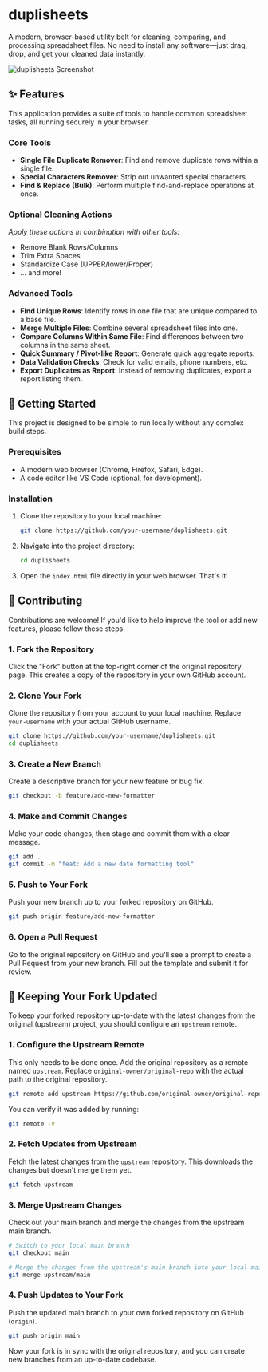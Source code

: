 # duplisheets

A modern, browser-based utility belt for cleaning, comparing, and processing spreadsheet files. No need to install any software—just drag, drop, and get your cleaned data instantly.

![duplisheets Screenshot](https://storage.googleapis.com/proud-booth-3333/excel-duplicate-remover-screenshot.png)

## ✨ Features

This application provides a suite of tools to handle common spreadsheet tasks, all running securely in your browser.

### Core Tools
-   **Single File Duplicate Remover**: Find and remove duplicate rows within a single file.
-   **Special Characters Remover**: Strip out unwanted special characters.
-   **Find & Replace (Bulk)**: Perform multiple find-and-replace operations at once.

### Optional Cleaning Actions
_Apply these actions in combination with other tools:_
-   Remove Blank Rows/Columns
-   Trim Extra Spaces
-   Standardize Case (UPPER/lower/Proper)
-   ... and more!

### Advanced Tools
-   **Find Unique Rows**: Identify rows in one file that are unique compared to a base file.
-   **Merge Multiple Files**: Combine several spreadsheet files into one.
-   **Compare Columns Within Same File**: Find differences between two columns in the same sheet.
-   **Quick Summary / Pivot-like Report**: Generate quick aggregate reports.
-   **Data Validation Checks**: Check for valid emails, phone numbers, etc.
-   **Export Duplicates as Report**: Instead of removing duplicates, export a report listing them.


## 🚀 Getting Started

This project is designed to be simple to run locally without any complex build steps.

### Prerequisites
-   A modern web browser (Chrome, Firefox, Safari, Edge).
-   A code editor like VS Code (optional, for development).

### Installation
1.  Clone the repository to your local machine:
    ```bash
    git clone https://github.com/your-username/duplisheets.git
    ```
2.  Navigate into the project directory:
    ```bash
    cd duplisheets
    ```
3.  Open the `index.html` file directly in your web browser. That's it!


## 🤝 Contributing

Contributions are welcome! If you'd like to help improve the tool or add new features, please follow these steps.

### 1. Fork the Repository
Click the "Fork" button at the top-right corner of the original repository page. This creates a copy of the repository in your own GitHub account.

### 2. Clone Your Fork
Clone the repository from your account to your local machine. Replace `your-username` with your actual GitHub username.
```bash
git clone https://github.com/your-username/duplisheets.git
cd duplisheets
```

### 3. Create a New Branch
Create a descriptive branch for your new feature or bug fix.
```bash
git checkout -b feature/add-new-formatter
```

### 4. Make and Commit Changes
Make your code changes, then stage and commit them with a clear message.
```bash
git add .
git commit -m "feat: Add a new date formatting tool"
```

### 5. Push to Your Fork
Push your new branch up to your forked repository on GitHub.
```bash
git push origin feature/add-new-formatter
```

### 6. Open a Pull Request
Go to the original repository on GitHub and you'll see a prompt to create a Pull Request from your new branch. Fill out the template and submit it for review.


## 🔄 Keeping Your Fork Updated

To keep your forked repository up-to-date with the latest changes from the original (upstream) project, you should configure an `upstream` remote.

### 1. Configure the Upstream Remote
This only needs to be done once. Add the original repository as a remote named `upstream`. Replace `original-owner/original-repo` with the actual path to the original repository.
```bash
git remote add upstream https://github.com/original-owner/original-repo.git
```
You can verify it was added by running:
```bash
git remote -v
```

### 2. Fetch Updates from Upstream
Fetch the latest changes from the `upstream` repository. This downloads the changes but doesn't merge them yet.
```bash
git fetch upstream
```

### 3. Merge Upstream Changes
Check out your main branch and merge the changes from the upstream main branch.
```bash
# Switch to your local main branch
git checkout main

# Merge the changes from the upstream's main branch into your local main branch
git merge upstream/main
```

### 4. Push Updates to Your Fork
Push the updated main branch to your own forked repository on GitHub (`origin`).
```bash
git push origin main
```
Now your fork is in sync with the original repository, and you can create new branches from an up-to-date codebase.
